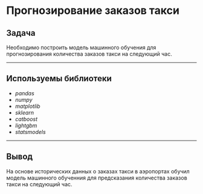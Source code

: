 # Прогнозирование заказов такси

## Задача
Необходимо построить модель машинного обучения для прогнозирования количества заказов такси на следующий час.

---
## Используемы библиотеки
- *pandas*
- *numpy*
- *matplotlib*
- *sklearn*
- *catboost*
- *lightgbm*
- *statsmodels*

---
## Вывод

На основе исторических данных о заказах такси в аэропортах обучил модель машинного обученния для предсказания количества заказов такси на следующий час.